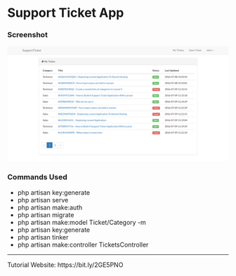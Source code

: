 <h1>Support Ticket App</h1>

<h3>Screenshot</h3>
<img src="Screenshot.png"/>

<h3>Commands Used</h3>
<ul>
    <li>php artisan key:generate</li>
    <li>php artisan serve</li>
    <li>php artisan make:auth</li>
    <li>php artisan migrate</li>
    <li>php artisan make:model Ticket/Category -m</li>
    <li>php artisan key:generate</li>
    <li>php artisan tinker</li>
    <li>php artisan make:controller TicketsController</li>
    
</ul>

<hr>

<p>Tutorial Website: https://bit.ly/2GE5PNO</p>
